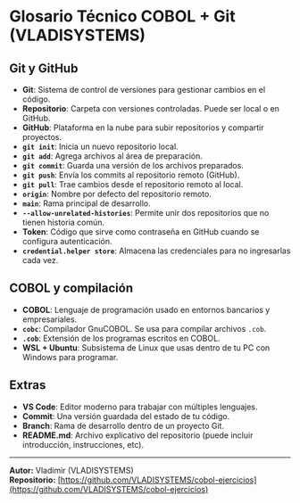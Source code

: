 # Glosario Técnico COBOL + Git (VLADISYSTEMS)

## Git y GitHub

- **Git**: Sistema de control de versiones para gestionar cambios en el código.
- **Repositorio**: Carpeta con versiones controladas. Puede ser local o en GitHub.
- **GitHub**: Plataforma en la nube para subir repositorios y compartir proyectos.
- **`git init`**: Inicia un nuevo repositorio local.
- **`git add`**: Agrega archivos al área de preparación.
- **`git commit`**: Guarda una versión de los archivos preparados.
- **`git push`**: Envía los commits al repositorio remoto (GitHub).
- **`git pull`**: Trae cambios desde el repositorio remoto al local.
- **`origin`**: Nombre por defecto del repositorio remoto.
- **`main`**: Rama principal de desarrollo.
- **`--allow-unrelated-histories`**: Permite unir dos repositorios que no tienen historia común.
- **Token**: Código que sirve como contraseña en GitHub cuando se configura autenticación.
- **`credential.helper store`**: Almacena las credenciales para no ingresarlas cada vez.

## COBOL y compilación

- **COBOL**: Lenguaje de programación usado en entornos bancarios y empresariales.
- **`cobc`**: Compilador GnuCOBOL. Se usa para compilar archivos `.cob`.
- **`.cob`**: Extensión de los programas escritos en COBOL.
- **WSL + Ubuntu**: Subsistema de Linux que usas dentro de tu PC con Windows para programar.

## Extras

- **VS Code**: Editor moderno para trabajar con múltiples lenguajes.
- **Commit**: Una versión guardada del estado de tu código.
- **Branch**: Rama de desarrollo dentro de un proyecto Git.
- **README.md**: Archivo explicativo del repositorio (puede incluir introducción, instrucciones, etc).

---

**Autor:** Vladimir (VLADISYSTEMS)  
**Repositorio:** [https://github.com/VLADISYSTEMS/cobol-ejercicios](https://github.com/VLADISYSTEMS/cobol-ejercicios)  

